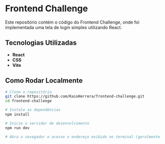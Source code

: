 # Frontend Challenge

Este repositório contém o código do Frontend Challenge, onde foi implementada uma tela de login simples utilizando React.

## Tecnologias Utilizadas

- **React**
- **CSS**
- **Vite**

## Como Rodar Localmente

```bash
# Clone o repositório
git clone https://github.com/KaioHerrera/frontend-challenge.git
cd frontend-challenge

# Instale as dependências
npm install

# Inicie o servidor de desenvolvimento
npm run dev

# Abra o navegador e acesse o endereço exibido no terminal (geralmente algo como http://localhost:3000 ou http://localhost:5173).
